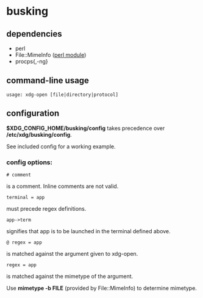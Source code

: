# busking

## dependencies

* perl
* File::MimeInfo ([perl module](http://search.cpan.org/dist/File-MimeInfo/))
* procps{,-ng}

## command-line usage

    usage: xdg-open [file|directory|protocol]

## configuration

__$XDG_CONFIG_HOME/busking/config__ takes precedence over __/etc/xdg/busking/config__.

See included config for a working example.

### config options:

    # comment

is a comment. Inline comments are not valid.

    terminal = app

must precede regex definitions.

    app->term

signifies that app is to be launched in the terminal defined above.

    @ regex = app

is matched against the argument given to xdg-open.

    regex = app

is matched against the mimetype of the argument.

Use __mimetype -b FILE__ (provided by File::MimeInfo) to determine mimetype.
